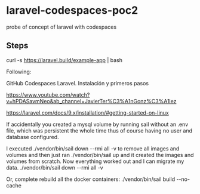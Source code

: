 # laravel-codespaces-poc2
probe of concept of laravel with codespaces

## Steps

curl -s https://laravel.build/example-app | bash



Following:

GitHub Codespaces Laravel. Instalación y primeros pasos

https://www.youtube.com/watch?v=hPDASavmNeo&ab_channel=JavierTer%C3%A1nGonz%C3%A1lez


https://laravel.com/docs/9.x/installation/#getting-started-on-linux


If accidentally you created a mysql volume by running sail without an .env file, which was persistent the whole time thus of course having no user and database configured.

I executed ./vendor/bin/sail down --rmi all -v to remove all images and volumes and then just ran ./vendor/bin/sail up and it created the images and volumes from scratch. 
Now everything worked out and I can migrate my data.
./vendor/bin/sail down --rmi all -v

Or, complete rebuild all the docker containers:
./vendor/bin/sail build --no-cache